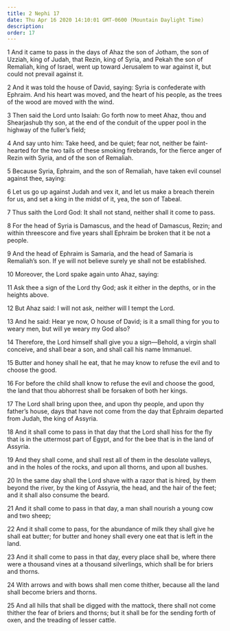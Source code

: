 ```yaml
---
title: 2 Nephi 17
date: Thu Apr 16 2020 14:10:01 GMT-0600 (Mountain Daylight Time)
description: 
order: 17
---
```


<p>
  1 And it came to pass in the days of Ahaz the son of Jotham, the son of
  Uzziah, king of Judah, that Rezin, king of Syria, and Pekah the son of
  Remaliah, king of Israel, went up toward Jerusalem to war against it, but
  could not prevail against it.
</p>
<p>
  2 And it was told the house of David, saying: Syria is confederate with
  Ephraim. And his heart was moved, and the heart of his people, as the trees of
  the wood are moved with the wind.
</p>
<p>
  3 Then said the Lord unto Isaiah: Go forth now to meet Ahaz, thou and
  Shearjashub thy son, at the end of the conduit of the upper pool in the
  highway of the fuller&#x2019;s field;
</p>
<p>
  4 And say unto him: Take heed, and be quiet; fear not, neither be
  faint-hearted for the two tails of these smoking firebrands, for the fierce
  anger of Rezin with Syria, and of the son of Remaliah.
</p>
<p>
  5 Because Syria, Ephraim, and the son of Remaliah, have taken evil counsel
  against thee, saying:
</p>
<p>
  6 Let us go up against Judah and vex it, and let us make a breach therein for
  us, and set a king in the midst of it, yea, the son of Tabeal.
</p>
<p>
  7 Thus saith the Lord God: It shall not stand, neither shall it come to pass.
</p>
<p>
  8 For the head of Syria is Damascus, and the head of Damascus, Rezin; and
  within threescore and five years shall Ephraim be broken that it be not a
  people.
</p>
<p>
  9 And the head of Ephraim is Samaria, and the head of Samaria is
  Remaliah&#x2019;s son. If ye will not believe surely ye shall not be
  established.
</p>
<p>10 Moreover, the Lord spake again unto Ahaz, saying:</p>
<p>
  11 Ask thee a sign of the Lord thy God; ask it either in the depths, or in the
  heights above.
</p>
<p>12 But Ahaz said: I will not ask, neither will I tempt the Lord.</p>
<p>
  13 And he said: Hear ye now, O house of David; is it a small thing for you to
  weary men, but will ye weary my God also?
</p>
<p>
  14 Therefore, the Lord himself shall give you a sign&#x2014;Behold, a virgin
  shall conceive, and shall bear a son, and shall call his name Immanuel.
</p>
<p>
  15 Butter and honey shall he eat, that he may know to refuse the evil and to
  choose the good.
</p>
<p>
  16 For before the child shall know to refuse the evil and choose the good, the
  land that thou abhorrest shall be forsaken of both her kings.
</p>
<p>
  17 The Lord shall bring upon thee, and upon thy people, and upon thy
  father&#x2019;s house, days that have not come from the day that Ephraim
  departed from Judah, the king of Assyria.
</p>
<p>
  18 And it shall come to pass in that day that the Lord shall hiss for the fly
  that is in the uttermost part of Egypt, and for the bee that is in the land of
  Assyria.
</p>
<p>
  19 And they shall come, and shall rest all of them in the desolate valleys,
  and in the holes of the rocks, and upon all thorns, and upon all bushes.
</p>
<p>
  20 In the same day shall the Lord shave with a razor that is hired, by them
  beyond the river, by the king of Assyria, the head, and the hair of the feet;
  and it shall also consume the beard.
</p>
<p>
  21 And it shall come to pass in that day, a man shall nourish a young cow and
  two sheep;
</p>
<p>
  22 And it shall come to pass, for the abundance of milk they shall give he
  shall eat butter; for butter and honey shall every one eat that is left in the
  land.
</p>
<p>
  23 And it shall come to pass in that day, every place shall be, where there
  were a thousand vines at a thousand silverlings, which shall be for briers and
  thorns.
</p>
<p>
  24 With arrows and with bows shall men come thither, because all the land
  shall become briers and thorns.
</p>
<p>
  25 And all hills that shall be digged with the mattock, there shall not come
  thither the fear of briers and thorns; but it shall be for the sending forth
  of oxen, and the treading of lesser cattle.
</p>
